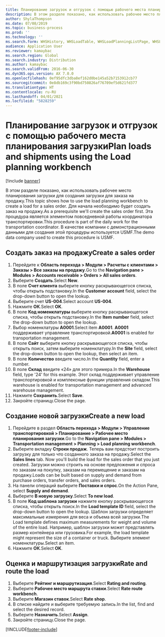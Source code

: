 ```yaml
---
title: Планирование загрузок и отгрузок с помощью рабочего места планирования загрузки
description: В этом разделе показано, как использовать рабочее место планирования загрузки для создания загрузки для заказа на продажу.
author: ShylaThompson
ms.date: 07/08/2019
ms.topic: business-process
ms.prod: ''
ms.technology: ''
ms.search.form: WHSHistory, WHSLoadTable, WHSLoadPlanningListPage, WHSLoadPlanningWorkbench
audience: Application User
ms.reviewer: kamaybac
ms.search.region: Global
ms.search.industry: Distribution
ms.author: kamaybac
ms.search.validFrom: 2016-06-30
ms.dyn365.ops.version: AX 7.0.0
ms.openlocfilehash: 0ef95dfc3dba8ef162d0be145a52b7153912cb77
ms.sourcegitcommit: 0e8db169c3f90bd750826af76709ef5d621fd377
ms.translationtype: HT
ms.contentlocale: ru-RU
ms.lasthandoff: 04/01/2021
ms.locfileid: "5828259"
---
```

# <a name="plan-loads-and-shipments-using-the-load-planning-workbench"></a><span data-ttu-id="dc4f6-103">Планирование загрузок и отгрузок с помощью рабочего места планирования загрузки</span><span class="sxs-lookup"><span data-stu-id="dc4f6-103">Plan loads and shipments using the Load planning workbench</span></span>

[!include [banner](../../includes/banner.md)]

<span data-ttu-id="dc4f6-104">В этом разделе показано, как использовать рабочее место планирования загрузки для создания загрузки для заказа на продажу.</span><span class="sxs-lookup"><span data-stu-id="dc4f6-104">This topic shows how to use the load planning workbench to create a load for a sales order.</span></span> <span data-ttu-id="dc4f6-105">Для начала необходимо будет создать заказ на продажу.</span><span class="sxs-lookup"><span data-stu-id="dc4f6-105">As a prerequisite we'll create the sales order first.</span></span> <span data-ttu-id="dc4f6-106">Эта процедура является элементом повседневной работы координатора транспортировки.</span><span class="sxs-lookup"><span data-stu-id="dc4f6-106">This procedure is part of the daily work for the transportation coordinator.</span></span> <span data-ttu-id="dc4f6-107">В качестве компании с демонстрационными данными для создания этой процедуры используется USMF.</span><span class="sxs-lookup"><span data-stu-id="dc4f6-107">The demo data company used to create this procedure is USMF.</span></span>


## <a name="create-a-sales-order"></a><span data-ttu-id="dc4f6-108">Создать заказ на продажу</span><span class="sxs-lookup"><span data-stu-id="dc4f6-108">Create a sales order</span></span>
1. <span data-ttu-id="dc4f6-109">Перейдите к **Область перехода > Модули > Расчеты с клиентами > Заказы > Все заказы на продажу**.</span><span class="sxs-lookup"><span data-stu-id="dc4f6-109">Go to the **Navigation pane > Modules > Accounts receivable > Orders > All sales orders**.</span></span>
2. <span data-ttu-id="dc4f6-110">Выберите **Создать**.</span><span class="sxs-lookup"><span data-stu-id="dc4f6-110">Select **New**.</span></span>
3. <span data-ttu-id="dc4f6-111">В поле **Счет клиента** выберите кнопку раскрывающегося списка, чтобы открыть подстановку.</span><span class="sxs-lookup"><span data-stu-id="dc4f6-111">In the **Customer account** field, select the drop-down button to open the lookup.</span></span>
4. <span data-ttu-id="dc4f6-112">Выберите счет **US-004**.</span><span class="sxs-lookup"><span data-stu-id="dc4f6-112">Select account **US-004**.</span></span>
5. <span data-ttu-id="dc4f6-113">Нажмите **ОК**.</span><span class="sxs-lookup"><span data-stu-id="dc4f6-113">Select **OK**.</span></span>
6. <span data-ttu-id="dc4f6-114">В поле **Код номенклатуры** выберите кнопку раскрывающегося списка, чтобы открыть подстановку.</span><span class="sxs-lookup"><span data-stu-id="dc4f6-114">In the **Item number** field, select the drop-down button to open the lookup.</span></span>
7. <span data-ttu-id="dc4f6-115">Выбор номенклатуры **A0001**.</span><span class="sxs-lookup"><span data-stu-id="dc4f6-115">Select item **A0001**.</span></span> <span data-ttu-id="dc4f6-116">**A0001** поддерживает управление транспортировкой.</span><span class="sxs-lookup"><span data-stu-id="dc4f6-116">**A0001** is enabled for transportation management.</span></span>  
8. <span data-ttu-id="dc4f6-117">В поле **Сайт** выберите кнопку раскрывающегося списка, чтобы открыть поиск, затем выберите номенклатуру.</span><span class="sxs-lookup"><span data-stu-id="dc4f6-117">In the **Site** field, select the drop-down button to open the lookup, then select an item.</span></span>
9. <span data-ttu-id="dc4f6-118">В поле **Количество** введите число.</span><span class="sxs-lookup"><span data-stu-id="dc4f6-118">In the **Quantity** field, enter a number.</span></span>
10. <span data-ttu-id="dc4f6-119">В поле **Склад** введите «24» для этого примера.</span><span class="sxs-lookup"><span data-stu-id="dc4f6-119">In the **Warehouse** field, type '24' for this example.</span></span> <span data-ttu-id="dc4f6-120">Этот склад поддерживает управление транспортировкой и комплексные функции управления складом.</span><span class="sxs-lookup"><span data-stu-id="dc4f6-120">This warehouse is enabled for transportation management and advanced warehouse management.</span></span>  
11. <span data-ttu-id="dc4f6-121">Нажмите **Сохранить**.</span><span class="sxs-lookup"><span data-stu-id="dc4f6-121">Select **Save**.</span></span>
12. <span data-ttu-id="dc4f6-122">Закройте страницу.</span><span class="sxs-lookup"><span data-stu-id="dc4f6-122">Close the page.</span></span>

## <a name="create-a-new-load"></a><span data-ttu-id="dc4f6-123">Создание новой загрузки</span><span class="sxs-lookup"><span data-stu-id="dc4f6-123">Create a new load</span></span>
1. <span data-ttu-id="dc4f6-124">Перейдите в раздел **Область перехода > Модули > Управление транспортировкой > Планирование > Рабочее место планирования загрузки**.</span><span class="sxs-lookup"><span data-stu-id="dc4f6-124">Go to the **Navigation pane > Modules > Transportation management > Planning > Load planning workbench**.</span></span>
2. <span data-ttu-id="dc4f6-125">Выберите вкладку **Строки продаж**. Теперь вам предстоит построить загрузку для только что созданного заказа на продажу.</span><span class="sxs-lookup"><span data-stu-id="dc4f6-125">Select the **Sales lines** tab. Now you'll build the load for the sales order that you just created.</span></span> <span data-ttu-id="dc4f6-126">Загрузки можно строить на основе предложения и спроса по заказам на покупку, заказам на перемещение и заказам на продажу.</span><span class="sxs-lookup"><span data-stu-id="dc4f6-126">Loads can be built based on supply and demand from purchase orders, transfer orders, and sales orders.</span></span>  
3. <span data-ttu-id="dc4f6-127">На панели операций выберите **Поставки и спрос**.</span><span class="sxs-lookup"><span data-stu-id="dc4f6-127">On the Action Pane, select **Supply and demand**.</span></span>
4. <span data-ttu-id="dc4f6-128">Выберите **В новую загрузку**.</span><span class="sxs-lookup"><span data-stu-id="dc4f6-128">Select **To new load**.</span></span>
5. <span data-ttu-id="dc4f6-129">В поле **Код шаблона загрузки** нажмите кнопку раскрывающегося списка, чтобы открыть поиск.</span><span class="sxs-lookup"><span data-stu-id="dc4f6-129">In the **Load template ID** field, select the drop-down button to open the lookup.</span></span> <span data-ttu-id="dc4f6-130">Шаблон загрузки определяет максимальные измерения для веса и объема всей загрузки.</span><span class="sxs-lookup"><span data-stu-id="dc4f6-130">The Load template defines maximum measurements for weight and volume of the entire load.</span></span> <span data-ttu-id="dc4f6-131">Например, шаблон загрузки может представлять размер контейнера или грузовика.</span><span class="sxs-lookup"><span data-stu-id="dc4f6-131">For example, the load template might represent the size of a container or truck.</span></span> <span data-ttu-id="dc4f6-132">Выберите элемент номенклатуры.</span><span class="sxs-lookup"><span data-stu-id="dc4f6-132">Select an item.</span></span>
6. <span data-ttu-id="dc4f6-133">Нажмите **ОК**.</span><span class="sxs-lookup"><span data-stu-id="dc4f6-133">Select **OK**.</span></span>

## <a name="rate-and-route-the-load"></a><span data-ttu-id="dc4f6-134">Оценка и маршрутизация загрузки</span><span class="sxs-lookup"><span data-stu-id="dc4f6-134">Rate and route the load</span></span>
1. <span data-ttu-id="dc4f6-135">Выберите **Рейтинг и маршрутизация**.</span><span class="sxs-lookup"><span data-stu-id="dc4f6-135">Select **Rating and routing**.</span></span>
2. <span data-ttu-id="dc4f6-136">Выберите **Рабочее место маршрута ставки**.</span><span class="sxs-lookup"><span data-stu-id="dc4f6-136">Select **Rate route workbench**.</span></span>
3. <span data-ttu-id="dc4f6-137">Выберите **Магазин ставок**.</span><span class="sxs-lookup"><span data-stu-id="dc4f6-137">Select **Rate shop**.</span></span>
4. <span data-ttu-id="dc4f6-138">В списке найдите и выберите требуемую запись.</span><span class="sxs-lookup"><span data-stu-id="dc4f6-138">In the list, find and select the desired record.</span></span>
5. <span data-ttu-id="dc4f6-139">Выберите **Назначить**.</span><span class="sxs-lookup"><span data-stu-id="dc4f6-139">Select **Assign**.</span></span>
6. <span data-ttu-id="dc4f6-140">Закройте страницу.</span><span class="sxs-lookup"><span data-stu-id="dc4f6-140">Close the page.</span></span>



[!INCLUDE[footer-include](../../../includes/footer-banner.md)]